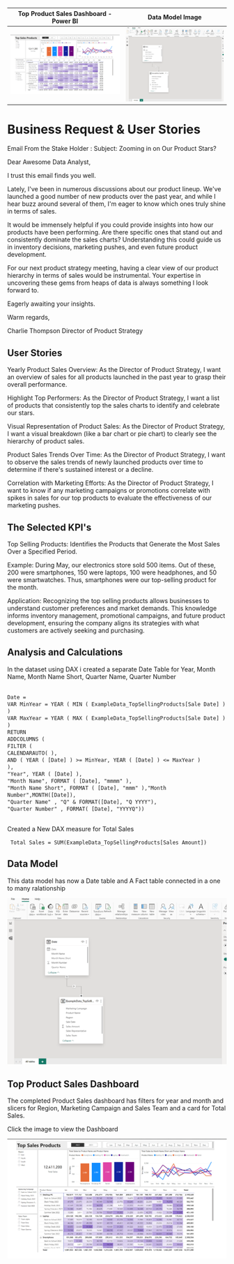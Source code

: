 | Top Product Sales Dashboard - Power BI | Data Model Image |
| --- | --- |
| ![Top Product Sales](images/Dashboard.png) | ![Data Model Image](images/DataModel.png) |

# Business Request & User Stories

Email From the Stake Holder : 
Subject: Zooming in on Our Product Stars?

Dear Awesome Data Analyst,

I trust this email finds you well.

Lately, I've been in numerous discussions about our product lineup. We've launched a good number of new products over the past year, and while I hear buzz around several of them, I'm eager to know which ones truly shine in terms of sales.

It would be immensely helpful if you could provide insights into how our products have been performing. Are there specific ones that stand out and consistently dominate the sales charts? Understanding this could guide us in inventory decisions, marketing pushes, and even future product development.

For our next product strategy meeting, having a clear view of our product hierarchy in terms of sales would be instrumental. Your expertise in uncovering these gems from heaps of data is always something I look forward to.

Eagerly awaiting your insights.

Warm regards,

Charlie Thompson
Director of Product Strategy

## User Stories 

Yearly Product Sales Overview: As the Director of Product Strategy, I want an overview of sales for all products launched in the past year to grasp their overall performance.

Highlight Top Performers: As the Director of Product Strategy, I want a list of products that consistently top the sales charts to identify and celebrate our stars.

Visual Representation of Product Sales: As the Director of Product Strategy, I want a visual breakdown (like a bar chart or pie chart) to clearly see the hierarchy of product sales.

Product Sales Trends Over Time: As the Director of Product Strategy, I want to observe the sales trends of newly launched products over time to determine if there's sustained interest or a decline.

Correlation with Marketing Efforts: As the Director of Product Strategy, I want to know if any marketing campaigns or promotions correlate with spikes in sales for our top products to evaluate the effectiveness of our marketing pushes.

## The Selected KPI's 

Top Selling Products: Identifies the Products that Generate the Most Sales Over a Specified Period.

Example: During May, our electronics store sold 500 items. Out of these, 200 were smartphones, 150 were laptops, 100 were headphones, and 50 were smartwatches. Thus, smartphones were our top-selling product for the month.

Application: Recognizing the top selling products allows businesses to understand customer preferences and market demands. This knowledge informs inventory management, promotional campaigns, and future product development, ensuring the company aligns its strategies with what customers are actively seeking and purchasing.

## Analysis and Calculations

In the dataset using DAX i created a separate Date Table for Year, Month Name, Month Name Short, Quarter Name, Quarter Number 
<pre>
  <code>
Date = 
VAR MinYear = YEAR ( MIN ( ExampleData_TopSellingProducts[Sale Date] ) )
VAR MaxYear = YEAR ( MAX ( ExampleData_TopSellingProducts[Sale Date] ) )
RETURN
ADDCOLUMNS (
FILTER (
CALENDARAUTO( ),
AND ( YEAR ( [Date] ) >= MinYear, YEAR ( [Date] ) <= MaxYear )
),
"Year", YEAR ( [Date] ),
"Month Name", FORMAT ( [Date], "mmmm" ),
"Month Name Short", FORMAT ( [Date], "mmm" ),"Month Number",MONTH([Date]),
"Quarter Name" , "Q" & FORMAT([Date], "Q YYYY"),
"Quarter Number" , FORMAT( [Date], "YYYYQ"))
  </code>
</pre>

Created a New DAX measure for Total Sales  
<pre><code> Total Sales = SUM(ExampleData_TopSellingProducts[Sales Amount]) </code></pre>

## Data Model 

This data model has now a Date table and A Fact table connected in a one to many ralationship 

![Data Model Image](images/DataModel.png)

## Top Product Sales Dashboard

The completed Product Sales dashboard has filters for year and month and slicers for Region, Marketing Campaign and Sales Team and a card 
for Total Sales.

Click the image to view the Dashboard

[![Top Product Sales Dashboard](images/Dashboard.png)](https://app.powerbi.com/view?r=eyJrIjoiMWJkZDQ2Y2YtNGJmYS00MmQ1LTkxYWEtYTc2MzJkMTVlZjEwIiwidCI6IjM2YTdjZjhlLTdiNGItNGY4OC05MjRkLTFiOTQwYjE4OTc0NyIsImMiOjF9)


